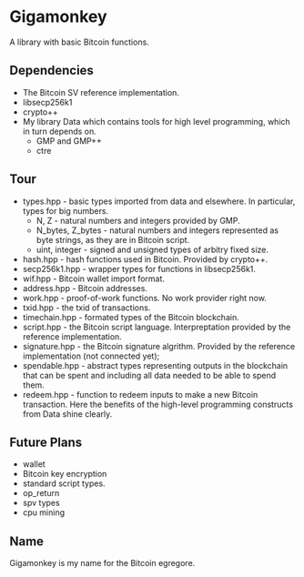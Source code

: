 # Gigamonkey

A library with basic Bitcoin functions. 

## Dependencies

* The Bitcoin SV reference implementation. 
* libsecp256k1
* crypto++
* My library Data which contains tools for high level programming, which in turn depends on.
    * GMP and GMP++
    * ctre

## Tour

* types.hpp - basic types imported from data and elsewhere. In particular, types for big numbers. 
    * N, Z - natural numbers and integers provided by GMP. 
    * N_bytes, Z_bytes - natural numbers and integers represented as byte strings, as they are in
      Bitcoin script.
    * uint, integer - signed and unsigned types of arbitry fixed size. 
* hash.hpp - hash functions used in Bitcoin. Provided by crypto++. 
* secp256k1.hpp - wrapper types for functions in libsecp256k1. 
* wif.hpp - Bitcoin wallet import format. 
* address.hpp - Bitcoin addresses. 
* work.hpp - proof-of-work functions. No work provider right now. 
* txid.hpp - the txid of transactions. 
* timechain.hpp - formated types of the Bitcoin blockchain. 
* script.hpp - the Bitcoin script language. Interpreptation provided by the reference implementation. 
* signature.hpp - the Bitcoin signature algrithm. Provided by the reference implementation (not connected yet);
* spendable.hpp - abstract types representing outputs in the blockchain that can be spent and including all data
  needed to be able to spend them. 
* redeem.hpp - function to redeem inputs to make a new Bitcoin transaction. Here the benefits of 
  the high-level programming constructs from Data shine clearly. 

## Future Plans

* wallet
* Bitcoin key encryption 
* standard script types. 
* op_return
* spv types
* cpu mining

## Name

Gigamonkey is my name for the Bitcoin egregore. 
